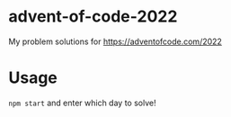 # advent-of-code-2022
My problem solutions for <https://adventofcode.com/2022>

# Usage

`npm start` and enter which day to solve!
